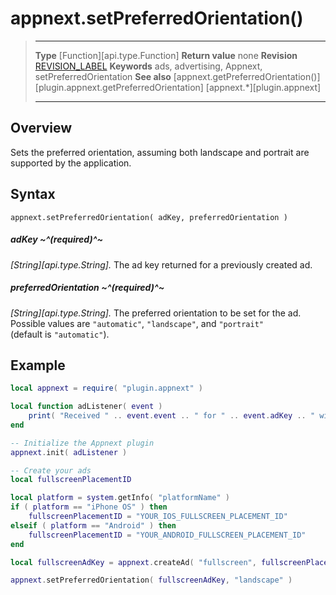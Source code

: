 # appnext.setPreferredOrientation()

> --------------------- ------------------------------------------------------------------------------------------
> __Type__              [Function][api.type.Function]
> __Return value__      none
> __Revision__          [REVISION_LABEL](REVISION_URL)
> __Keywords__          ads, advertising, Appnext, setPreferredOrientation
> __See also__          [appnext.getPreferredOrientation()][plugin.appnext.getPreferredOrientation]
>						[appnext.*][plugin.appnext]
> --------------------- ------------------------------------------------------------------------------------------


## Overview

Sets the preferred orientation, assuming both landscape and portrait are supported by the application.


## Syntax

	appnext.setPreferredOrientation( adKey, preferredOrientation )

##### adKey ~^(required)^~
_[String][api.type.String]._ The ad key returned for a previously created ad.

##### preferredOrientation ~^(required)^~
_[String][api.type.String]._ The preferred orientation to be set for the ad. Possible values are `"automatic"`, `"landscape"`, and `"portrait"` <nobr>(default is `"automatic"`)</nobr>.


## Example

``````lua
local appnext = require( "plugin.appnext" )

local function adListener( event )
	print( "Received " .. event.event .. " for " .. event.adKey .. " with message: " .. event.message )
end

-- Initialize the Appnext plugin
appnext.init( adListener )

-- Create your ads
local fullscreenPlacementID

local platform = system.getInfo( "platformName" )
if ( platform == "iPhone OS" ) then
    fullscreenPlacementID = "YOUR_IOS_FULLSCREEN_PLACEMENT_ID"
elseif ( platform == "Android" ) then
    fullscreenPlacementID = "YOUR_ANDROID_FULLSCREEN_PLACEMENT_ID"
end

local fullscreenAdKey = appnext.createAd( "fullscreen", fullscreenPlacementID )

appnext.setPreferredOrientation( fullscreenAdKey, "landscape" )
``````
